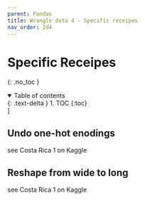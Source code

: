 ```yaml
---
parent: Pandas 
title: Wrangle data 4 - Specific receipes 
nav_order: 2d4 
---
```


# Specific Receipes
{: .no_toc } 
<details open markdown="block"> 
  <summary> 
    Table of contents 
  </summary> 
  {: .text-delta } 
1. TOC 
{:toc} 
</details>] 

## Undo one-hot enodings
see Costa Rica 1 on Kaggle

## Reshape from wide to long
see Costa Rica 1 on Kaggle